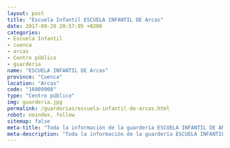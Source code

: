 ```yaml
---
layout: post
title: "Escuela Infantil ESCUELA INFANTIL DE Arcas"
date: 2017-09-20 20:57:05 +0200
categories:
- Escuela Infantil
- cuenca
- arcas
- Centro público
- guarderia
name: "ESCUELA INFANTIL DE Arcas"
province: "Cuenca"
location: "Arcas"
code: "16009908"
type: "Centro público"
img: guarderia.jpg
permalink: /guarderias/escuela-infantil-de-arcas.html
robot: noindex, follow
sitemap: false
meta-title: "Toda la información de la guardería ESCUELA INFANTIL DE ARCAS"
meta-description: "Toda la información de la guardería ESCUELA INFANTIL DE ARCAS"
---
```

